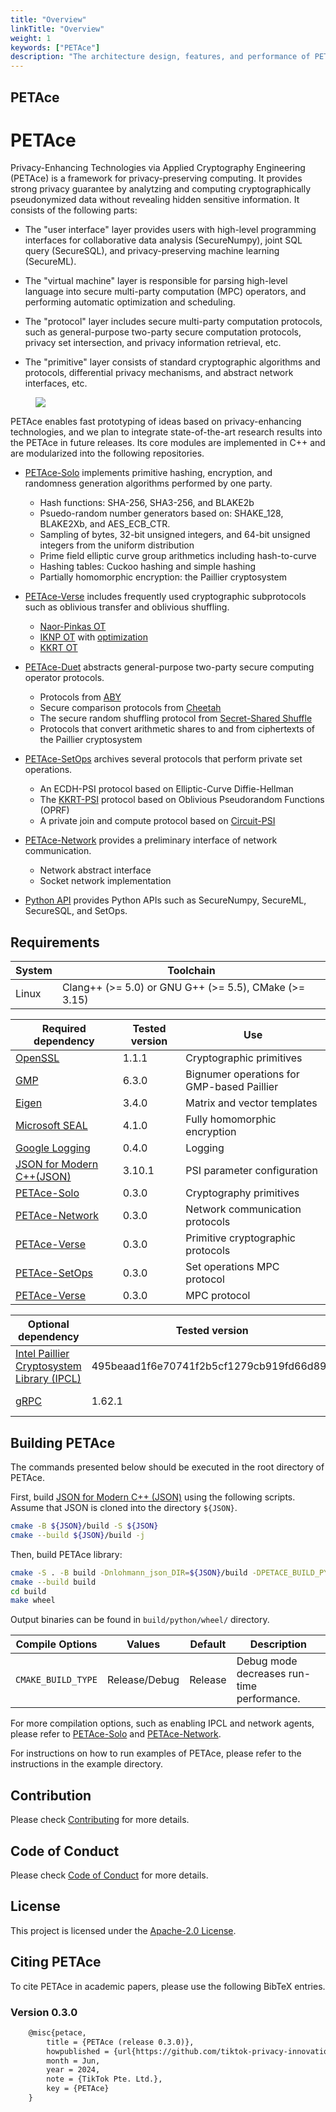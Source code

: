 ```yaml
---
title: "Overview"
linkTitle: "Overview"
weight: 1
keywords: ["PETAce"]
description: "The architecture design, features, and performance of PETAce."
---
```


## PETAce
<!-- start-petace-overview -->

# PETAce


Privacy-Enhancing Technologies via Applied Cryptography Engineering (PETAce) is a framework for privacy-preserving computing. It provides strong privacy guarantee by analytzing and computing cryptographically pseudonymized data without revealing hidden sensitive information. It consists of the following parts:

- The "user interface" layer provides users with high-level programming interfaces for collaborative data analysis (SecureNumpy), joint SQL query (SecureSQL), and privacy-preserving machine learning (SecureML).

- The "virtual machine" layer is responsible for parsing high-level language into secure multi-party computation (MPC) operators, and performing automatic optimization and scheduling.

- The "protocol" layer includes secure multi-party computation protocols, such as general-purpose two-party secure computation protocols, privacy set intersection, and privacy information retrieval, etc.

- The "primitive" layer consists of standard cryptographic algorithms and protocols, differential privacy mechanisms, and abstract network interfaces, etc.

<figure>
<img src='images/PETAce.png' align="middle"/>
</figure>

PETAce enables fast prototyping of ideas based on privacy-enhancing technologies, and we plan to integrate state-of-the-art research results into the PETAce in future releases. Its core modules are implemented in C++ and are modularized into the following repositories.

- [PETAce-Solo](https://github.com/tiktok-privacy-innovation/PETAce-Solo) implements primitive hashing, encryption, and randomness generation algorithms performed by one party.
    - Hash functions: SHA-256, SHA3-256, and BLAKE2b
    - Psuedo-random number generators based on: SHAKE_128, BLAKE2Xb, and AES_ECB_CTR.
    - Sampling of bytes, 32-bit unsigned integers, and 64-bit unsigned integers from the uniform distribution
    - Prime field elliptic curve group arithmetics including hash-to-curve
    - Hashing tables: Cuckoo hashing and simple hashing
    - Partially homomorphic encryption: the Paillier cryptosystem
- [PETAce-Verse](https://github.com/tiktok-privacy-innovation/PETAce-Verse) includes frequently used cryptographic subprotocols such as oblivious transfer and oblivious shuffling.
    - [Naor-Pinkas OT](https://dl.acm.org/doi/10.5555/365411.365502)
    - [IKNP OT](https://link.springer.com/chapter/10.1007/978-3-540-45146-4_9) with [optimization](https://link.springer.com/article/10.1007/s00145-016-9236-6)
    - [KKRT OT](https://dl.acm.org/doi/abs/10.1145/2976749.2978381)
- [PETAce-Duet](https://github.com/tiktok-privacy-innovation/PETAce-Duet) abstracts general-purpose two-party secure computing operator protocols.
    - Protocols from [ABY](https://www.ndss-symposium.org/wp-content/uploads/2017/09/08_2_1.pdf)
    - Secure comparison protocols from [Cheetah](https://www.usenix.org/system/files/sec22-huang-zhicong.pdf)
    - The secure random shuffling protocol from [Secret-Shared Shuffle](https://link.springer.com/chapter/10.1007/978-3-030-64840-4_12)
    - Protocols that convert arithmetic shares to and from ciphertexts of the Paillier cryptosystem
- [PETAce-SetOps](https://github.com/tiktok-privacy-innovation/PETAce-SetOps) archives several protocols that perform private set operations.
    - An ECDH-PSI protocol based on Elliptic-Curve Diffie-Hellman
    - The [KKRT-PSI](https://dl.acm.org/doi/abs/10.1145/2976749.2978381) protocol based on Oblivious Pseudorandom Functions (OPRF)
    - A private join and compute protocol based on [Circuit-PSI](https://www.researchgate.net/publication/356421123_Circuit-PSI_With_Linear_Complexity_via_Relaxed_Batch_OPPRF)
- [PETAce-Network](https://github.com/tiktok-privacy-innovation/PETAce-Network) provides a preliminary interface of network communication.
    - Network abstract interface
    - Socket network implementation

- [Python API](python) provides Python APIs such as SecureNumpy, SecureML, SecureSQL, and SetOps.


## Requirements


| System | Toolchain                                             |
|--------|-------------------------------------------------------|
| Linux  | Clang++ (>= 5.0) or GNU G++ (>= 5.5), CMake (>= 3.15) |

| Required dependency                                                            | Tested version | Use                               |
|--------------------------------------------------------------------------------|----------------|-----------------------------------|
| [OpenSSL](https://github.com/openssl/openssl) | 1.1.1          | Cryptographic primitives |
| [GMP](https://gmplib.org)                     | 6.3.0          | Bignumer operations for GMP-based Paillier|
| [Eigen](https://gitlab.com/libeigen/eigen)                                     | 3.4.0          | Matrix and vector templates       |
| [Microsoft SEAL](https://github.com/microsoft/SEAL)                                     | 4.1.0          | Fully homomorphic encryption       |
| [Google Logging](https://github.com/google/glog)                               | 0.4.0          | Logging                              |
| [JSON for Modern C++(JSON)](https://github.com/nlohmann/json)                  | 3.10.1         | PSI parameter configuration          |
| [PETAce-Solo](https://github.com/tiktok-privacy-innovation/PETAce-Solo)       | 0.3.0          | Cryptography primitives           |
| [PETAce-Network](https://github.com/tiktok-privacy-innovation/PETAce-Network) | 0.3.0          | Network communication protocols   |
| [PETAce-Verse](https://github.com/tiktok-privacy-innovation/PETAce-Verse)     | 0.3.0          | Primitive cryptographic protocols |
| [PETAce-SetOps](https://github.com/tiktok-privacy-innovation/PETAce-SetOps)     | 0.3.0          | Set operations MPC protocol |
| [PETAce-Verse](https://github.com/tiktok-privacy-innovation/PETAce-Duet)     | 0.3.0          | MPC protocol |

| Optional dependency                                    | Tested version | Use                    |
|--------------------------------------------------------|----------------|------------------------|
| [Intel Paillier Cryptosystem Library (IPCL)](https://github.com/intel/pailliercryptolib)                                     | 495beaad1f6e70741f2b5cf1279cb919fd66d894| Paillier Encryption       |
| [gRPC](https://github.com/grpc/grpc)                                          | 1.62.1          | Network communication              |


## Building PETAce


The commands presented below should be executed in the root directory of PETAce.

First, build [JSON for Modern C++ (JSON)](https://github.com/nlohmann/json) using the following scripts.
Assume that JSON is cloned into the directory `${JSON}`.

```bash
cmake -B ${JSON}/build -S ${JSON}
cmake --build ${JSON}/build -j
```

Then, build PETAce library:

```bash
cmake -S . -B build -Dnlohmann_json_DIR=${JSON}/build -DPETACE_BUILD_PYTHON=ON
cmake --build build
cd build
make wheel
```

Output binaries can be found in `build/python/wheel/` directory.

| Compile Options            | Values        | Default | Description                                         |
|----------------------------|---------------|---------|-----------------------------------------------------|
| `CMAKE_BUILD_TYPE`         | Release/Debug | Release | Debug mode decreases run-time performance.          |

For more compilation options, such as enabling IPCL and network agents, please refer to [PETAce-Solo](https://github.com/tiktok-privacy-innovation/PETAce-Solo) and [PETAce-Network](https://github.com/tiktok-privacy-innovation/PETAce-Network).

For instructions on how to run examples of PETAce, please refer to the instructions in the example directory.


## Contribution


Please check [Contributing](CONTRIBUTING.md) for more details.


## Code of Conduct


Please check [Code of Conduct](CODE_OF_CONDUCT.md) for more details.


## License


This project is licensed under the [Apache-2.0 License](LICENSE).


## Citing PETAce


To cite PETAce in academic papers, please use the following BibTeX entries.


### Version 0.3.0


```tex
    @misc{petace,
        title = {PETAce (release 0.3.0)},
        howpublished = {url{https://github.com/tiktok-privacy-innovation/PETAce}},
        month = Jun,
        year = 2024,
        note = {TikTok Pte. Ltd.},
        key = {PETAce}
    }
```
<!-- end-petace-overview -->
<!-- end-petace-overview -->
<!-- end-petace-overview -->
<!-- end-petace-overview -->

